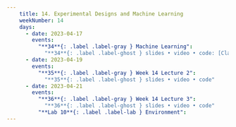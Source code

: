 ```yaml
---
    title: 14. Experimental Designs and Machine Learning
    weekNumber: 14
    days:
      - date: 2023-04-17
        events:
          "**34**{: .label .label-gray } Machine Learning":
            "**34**{: .label .label-ghost } slides • video • code: [Classifiers](https://datahub.berkeley.edu/hub/user-redirect/git-pull?repo=https%3A%2F%2Fgithub.com%2FUCB-Econ-148%2Fsp23-student&branch=main&urlpath=lab%2Ftree%2Fsp23-student%2Flec%2FLec13-1%2Fplot_classifier_comparison.ipynb)"
      - date: 2023-04-19
        events:
          "**35**{: .label .label-gray } Week 14 Lecture 2":
            "**35**{: .label .label-ghost } slides • video • code"
      - date: 2023-04-21
        events:
          "**36**{: .label .label-gray } Week 14 Lecture 3":
            "**36**{: .label .label-ghost } slides • video • code"
          "**Lab 10**{: .label .label-lab } Environment":        
---
```

